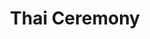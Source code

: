 ---
title: Thai Ceremony
category: blog
lat: 13.75372
lng: 100.4987
image: https://s3-us-west-2.amazonaws.com/travels2013/2014-01-06 23:42:13 PST.jpg
observation: 20140106234213PST
---